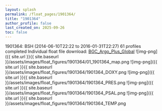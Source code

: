 ```yaml
---
layout: splash
permalink: /float_pages/1901364/
title: "1901364"
author_profile: false
last_created_on: 2025-09-26
toc: false
---
```

 
1901364: BSH (2014-06-10T22:22 to 2016-01-31T22:27)
61 profiles completed
Individual float file download: [BGC_Argo_Plus_Global](https://ftp.soest.hawaii.edu/bgc_argo_plus/Individual_Floats/outliers_removed/1901364_Sprof_processed.nc)
![img-png]({{ site.url }}{{ site.baseurl }}/assets/images/float_figures/1901364/01_1901364_map.png
![img-png]({{ site.url }}{{ site.baseurl }}/assets/images/float_figures/1901364/1901364_DOXY.png
![img-png]({{ site.url }}{{ site.baseurl }}/assets/images/float_figures/1901364/1901364_PRES.png
![img-png]({{ site.url }}{{ site.baseurl }}/assets/images/float_figures/1901364/1901364_PSAL.png
![img-png]({{ site.url }}{{ site.baseurl }}/assets/images/float_figures/1901364/1901364_TEMP.png
